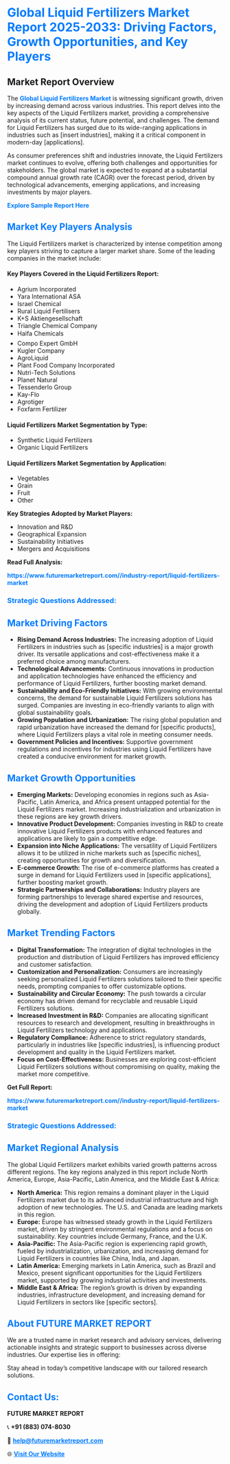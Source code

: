 <h1 style="color: #007BFF;">Global Liquid Fertilizers Market Report 2025-2033: Driving Factors, Growth Opportunities, and Key Players</h1>

<section id="overview">
<h2>Market Report Overview</h2>
<p>The <a href="https://www.futuremarketreport.com//industry-report/liquid-fertilizers-market" style="color: #007BFF; text-decoration: none;"><strong>Global Liquid Fertilizers Market</strong></a> is witnessing significant growth, driven by increasing demand across various industries. This report delves into the key aspects of the Liquid Fertilizers market, providing a comprehensive analysis of its current status, future potential, and challenges. The demand for Liquid Fertilizers has surged due to its wide-ranging applications in industries such as [insert industries], making it a critical component in modern-day [applications].</p>
<p>As consumer preferences shift and industries innovate, the Liquid Fertilizers market continues to evolve, offering both challenges and opportunities for stakeholders. The global market is expected to expand at a substantial compound annual growth rate (CAGR) over the forecast period, driven by technological advancements, emerging applications, and increasing investments by major players.</p>
</section>

<section id="overview">
<p><a href="https://www.futuremarketreport.com//request-sample/reportId=85622" style="color: #007BFF; text-decoration: none;"><strong>Explore Sample Report Here</strong></a></p>
</section>

<section id="key-players">
<h2 style="color: #007BFF;">Market Key Players Analysis</h2>
<p>The Liquid Fertilizers market is characterized by intense competition among key players striving to capture a larger market share. Some of the leading companies in the market include:</p>
<h4>Key Players Covered in the Liquid Fertilizers Report:</h4>
<ul><li>Agrium Incorporated</li><li>Yara International ASA</li><li>Israel Chemical</li><li>Rural Liquid Fertilisers</li><li>K+S Aktiengesellschaft</li><li>Triangle Chemical Company</li><li>Haifa Chemicals</li><li>Compo Expert GmbH</li><li>Kugler Company</li><li>AgroLiquid</li><li>Plant Food Company Incorporated</li><li>Nutri-Tech Solutions</li><li>Planet Natural</li><li>Tessenderlo Group</li><li>Kay-Flo</li><li>Agrotiger</li><li>Foxfarm Fertilizer</li></ul>
<h4>Liquid Fertilizers Market Segmentation by Type:</h4>
<ul><li>Synthetic Liquid Fertilizers</li><li>Organic Liquid Fertilizers</li></ul>

<h4>Liquid Fertilizers Market Segmentation by Application:</h4>
<ul><li>Vegetables</li><li>Grain</li><li>Fruit</li><li>Other</li></ul>
<p><strong>Key Strategies Adopted by Market Players:</strong></p>
<ul>
<li>Innovation and R&D</li>
<li>Geographical Expansion</li>
<li>Sustainability Initiatives</li>
<li>Mergers and Acquisitions</li>
</ul>
</section>

<section>
<p><strong>Read Full Analysis: </strong></p><a href="https://www.futuremarketreport.com//industry-report/liquid-fertilizers-market" style="color: #007BFF; text-decoration: none;"><strong>https://www.futuremarketreport.com//industry-report/liquid-fertilizers-market</strong></a>
<h3 style="color: #007BFF;">Strategic Questions Addressed:</h3>
</section>

<section id="driving-factors">
<h2 style="color: #007BFF;">Market Driving Factors</h2>
<ul>
<li><strong>Rising Demand Across Industries:</strong> The increasing adoption of Liquid Fertilizers in industries such as [specific industries] is a major growth driver. Its versatile applications and cost-effectiveness make it a preferred choice among manufacturers.</li>
<li><strong>Technological Advancements:</strong> Continuous innovations in production and application technologies have enhanced the efficiency and performance of Liquid Fertilizers, further boosting market demand.</li>
<li><strong>Sustainability and Eco-Friendly Initiatives:</strong> With growing environmental concerns, the demand for sustainable Liquid Fertilizers solutions has surged. Companies are investing in eco-friendly variants to align with global sustainability goals.</li>
<li><strong>Growing Population and Urbanization:</strong> The rising global population and rapid urbanization have increased the demand for [specific products], where Liquid Fertilizers plays a vital role in meeting consumer needs.</li>
<li><strong>Government Policies and Incentives:</strong> Supportive government regulations and incentives for industries using Liquid Fertilizers have created a conducive environment for market growth.</li>
</ul>
</section>

<section id="growth-opportunities">
<h2 style="color: #007BFF;">Market Growth Opportunities</h2>
<ul>
<li><strong>Emerging Markets:</strong> Developing economies in regions such as Asia-Pacific, Latin America, and Africa present untapped potential for the Liquid Fertilizers market. Increasing industrialization and urbanization in these regions are key growth drivers.</li>
<li><strong>Innovative Product Development:</strong> Companies investing in R&D to create innovative Liquid Fertilizers products with enhanced features and applications are likely to gain a competitive edge.</li>
<li><strong>Expansion into Niche Applications:</strong> The versatility of Liquid Fertilizers allows it to be utilized in niche markets such as [specific niches], creating opportunities for growth and diversification.</li>
<li><strong>E-commerce Growth:</strong> The rise of e-commerce platforms has created a surge in demand for Liquid Fertilizers used in [specific applications], further boosting market growth.</li>
<li><strong>Strategic Partnerships and Collaborations:</strong> Industry players are forming partnerships to leverage shared expertise and resources, driving the development and adoption of Liquid Fertilizers products globally.</li>
</ul>
</section>

<section id="trending-factors">
<h2 style="color: #007BFF;">Market Trending Factors</h2>
<ul>
<li><strong>Digital Transformation:</strong> The integration of digital technologies in the production and distribution of Liquid Fertilizers has improved efficiency and customer satisfaction.</li>
<li><strong>Customization and Personalization:</strong> Consumers are increasingly seeking personalized Liquid Fertilizers solutions tailored to their specific needs, prompting companies to offer customizable options.</li>
<li><strong>Sustainability and Circular Economy:</strong> The push towards a circular economy has driven demand for recyclable and reusable Liquid Fertilizers solutions.</li>
<li><strong>Increased Investment in R&D:</strong> Companies are allocating significant resources to research and development, resulting in breakthroughs in Liquid Fertilizers technology and applications.</li>
<li><strong>Regulatory Compliance:</strong> Adherence to strict regulatory standards, particularly in industries like [specific industries], is influencing product development and quality in the Liquid Fertilizers market.</li>
<li><strong>Focus on Cost-Effectiveness:</strong> Businesses are exploring cost-efficient Liquid Fertilizers solutions without compromising on quality, making the market more competitive.</li>
</ul>
</section>

<section>
<p><strong>Get Full Report: </strong></p><a href="https://www.futuremarketreport.com//industry-report/liquid-fertilizers-market" style="color: #007BFF; text-decoration: none;"><strong>https://www.futuremarketreport.com//industry-report/liquid-fertilizers-market</strong></a>
<h3 style="color: #007BFF;">Strategic Questions Addressed:</h3>
</section>


<section id="regional-analysis">
<h2 style="color: #007BFF;">Market Regional Analysis</h2>
<p>The global Liquid Fertilizers market exhibits varied growth patterns across different regions. The key regions analyzed in this report include North America, Europe, Asia-Pacific, Latin America, and the Middle East & Africa:</p>
<ul>
<li><strong>North America:</strong> This region remains a dominant player in the Liquid Fertilizers market due to its advanced industrial infrastructure and high adoption of new technologies. The U.S. and Canada are leading markets in this region.</li>
<li><strong>Europe:</strong> Europe has witnessed steady growth in the Liquid Fertilizers market, driven by stringent environmental regulations and a focus on sustainability. Key countries include Germany, France, and the U.K.</li>
<li><strong>Asia-Pacific:</strong> The Asia-Pacific region is experiencing rapid growth, fueled by industrialization, urbanization, and increasing demand for Liquid Fertilizers in countries like China, India, and Japan.</li>
<li><strong>Latin America:</strong> Emerging markets in Latin America, such as Brazil and Mexico, present significant opportunities for the Liquid Fertilizers market, supported by growing industrial activities and investments.</li>
<li><strong>Middle East & Africa:</strong> The region’s growth is driven by expanding industries, infrastructure development, and increasing demand for Liquid Fertilizers in sectors like [specific sectors].</li>
</ul>
</section>

<footer>
<h2 style="color: #007BFF;">About FUTURE MARKET REPORT</h2>
<p>We are a trusted name in market research and advisory services, delivering actionable insights and strategic support to businesses across diverse industries. Our expertise lies in offering:</p>

<p>Stay ahead in today’s competitive landscape with our tailored research solutions.</p>

<h2 style="color: #007BFF;">Contact Us:</h2>
<p><strong>FUTURE MARKET REPORT</strong></p>
<p>📞 <strong>+91 (883) 074-8030</strong></p>
<p>📧 <strong><a href="mailto:help@futuremarketreport.com" style="color: #007BFF;">help@futuremarketreport.com</a></strong></p>
<p>🌐 <strong><a href="https://www.futuremarketreport.com/" style="color: #007BFF;">Visit Our Website</a></strong></p>
</footer>